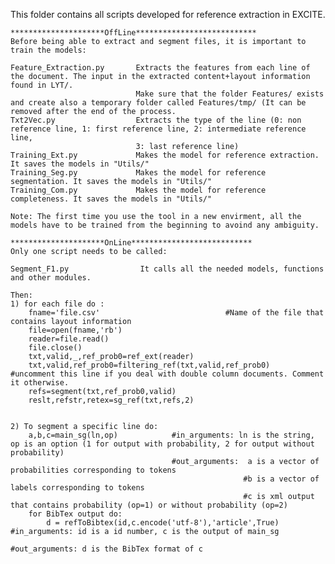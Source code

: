 This folder contains all scripts developed for reference extraction in EXCITE.

    *********************OffLine***************************
    Before being able to extract and segment files, it is important to train the models:
    
    Feature_Extraction.py       Extracts the features from each line of the document. The input in the extracted content+layout information found in LYT/.
                                Make sure that the folder Features/ exists and create also a temporary folder called Features/tmp/ (It can be removed after the end of the process.
    Txt2Vec.py                  Extracts the type of the line (0: non reference line, 1: first reference line, 2: intermediate reference line, 
                                3: last reference line)
    Training_Ext.py             Makes the model for reference extraction. It saves the models in "Utils/"
    Training_Seg.py             Makes the model for reference segmentation. It saves the models in "Utils/"
    Training_Com.py             Makes the model for reference completeness. It saves the models in "Utils/"
    
    Note: The first time you use the tool in a new envirment, all the models have to be trained from the beginning to avoind any ambiguity. 
    
    *********************OnLine***************************
    Only one script needs to be called:
    
    Segment_F1.py                It calls all the needed models, functions and other modules. 
    
    Then: 
    1) for each file do :
        fname='file.csv'                            #Name of the file that contains layout information 
        file=open(fname,'rb')
        reader=file.read()
        file.close()
        txt,valid,_,ref_prob0=ref_ext(reader)
        txt,valid,ref_prob0=filtering_ref(txt,valid,ref_prob0)   #uncomment this line if you deal with double column documents. Comment it otherwise.
        refs=segment(txt,ref_prob0,valid)
        reslt,refstr,retex=sg_ref(txt,refs,2)
        
        
    2) To segment a specific line do:
        a,b,c=main_sg(ln,op)            #in_arguments: ln is the string, op is an option (1 for output with probability, 2 for output without probability)
                                        #out_arguments:  a is a vector of probabilities corresponding to tokens
                                                        #b is a vector of labels corresponding to tokens
                                                        #c is xml output that contains probability (op=1) or without probability (op=2)
        for BibTex output do:
            d = refToBibtex(id,c.encode('utf-8'),'article',True)        #in_arguments: id is a id number, c is the output of main_sg
                                                                        #out_arguments: d is the BibTex format of c

    
    
    
